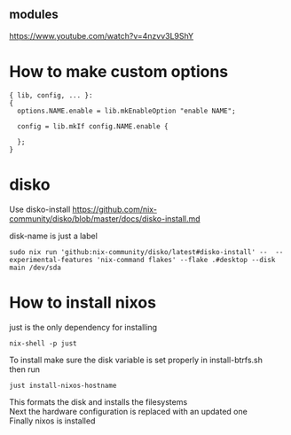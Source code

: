 ## modules
https://www.youtube.com/watch?v=4nzvv3L9ShY

# How to make custom options
```
{ lib, config, ... }:
{
  options.NAME.enable = lib.mkEnableOption "enable NAME";

  config = lib.mkIf config.NAME.enable {

  };
}
```

# disko
Use disko-install 
https://github.com/nix-community/disko/blob/master/docs/disko-install.md

disk-name is just a label
```
sudo nix run 'github:nix-community/disko/latest#disko-install' --  --experimental-features 'nix-command flakes' --flake .#desktop --disk main /dev/sda
```

# How to install nixos
just is the only dependency for installing
```
nix-shell -p just
```

To install make sure the disk variable is set properly in install-btrfs.sh \
then run
```
just install-nixos-hostname
```
This formats the disk and installs the filesystems \
Next the hardware configuration is replaced with an updated one \
Finally nixos is installed